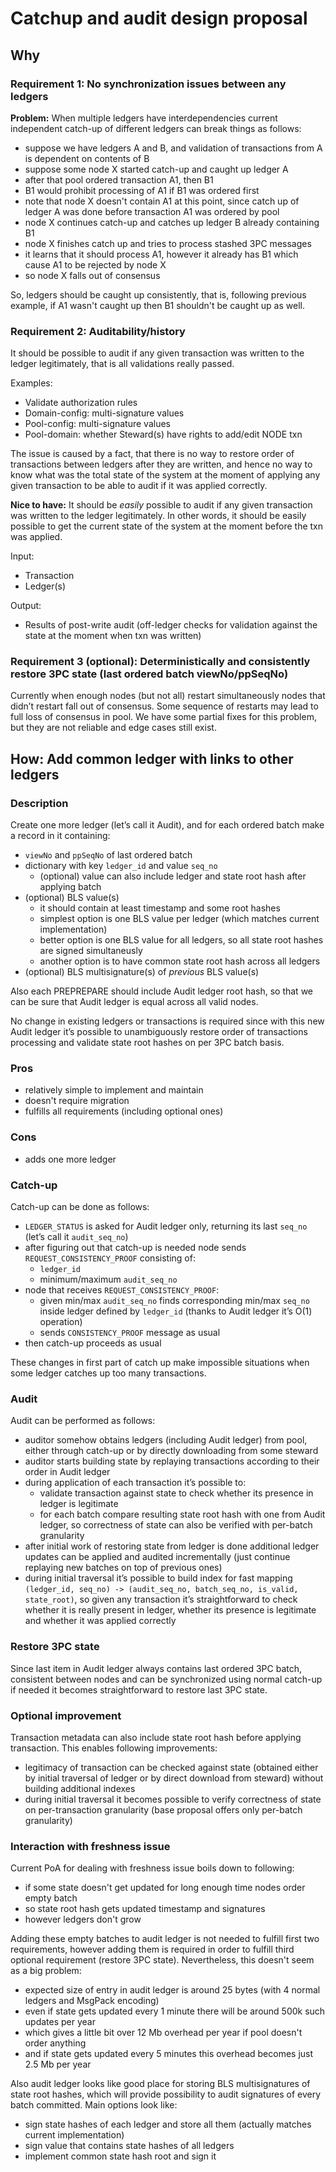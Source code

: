 # Catchup and audit design proposal

## Why

### Requirement 1: No synchronization issues between any ledgers

**Problem:** When multiple ledgers have interdependencies current independent catch-up
of different ledgers can break things as follows:
- suppose we have ledgers A and B, and validation of transactions from A is dependent
  on contents of B
- suppose some node X started catch-up and caught up ledger A
- after that pool ordered transaction A1, then B1
- B1 would prohibit processing of A1 if B1 was ordered first
- note that node X doesn't contain A1 at this point, since catch up of ledger A was
  done before transaction A1 was ordered by pool
- node X continues catch-up and catches up ledger B already containing B1
- node X finishes catch up and tries to process stashed 3PC messages
- it learns that it should process A1, however it already has B1 which cause
  A1 to be rejected by node X
- so node X falls out of consensus

So, ledgers should be caught up consistently, that is, following previous example,
if A1 wasn't caught up then B1 shouldn't be caught up as well.

### Requirement 2: Auditability/history

It should be possible to audit if any given transaction was written to the ledger
legitimately, that is all validations really passed.

Examples:
- Validate authorization rules
- Domain-config: multi-signature values
- Pool-config: multi-signature values
- Pool-domain: whether Steward(s) have rights to add/edit NODE txn

The issue is caused by a fact, that  there is no way to restore order of transactions
between ledgers after they are written, and hence no way to know what was the total state
of the system at the moment of applying any given transaction to be able to audit if it
was applied correctly.

**Nice to have:** It should be _easily_ possible to audit if any given transaction was
written to the ledger legitimately. In other words, it should be easily possible to get
the current state of the system at the moment before the txn was applied.

Input:
- Transaction
- Ledger(s)

Output:
- Results of post-write audit (off-ledger checks for validation against the state
  at the moment when txn was written)

### Requirement 3 (optional): Deterministically and consistently restore 3PC state (last ordered batch viewNo/ppSeqNo)

Currently when enough nodes (but not all) restart simultaneously nodes that didn’t
restart fall out of consensus. Some sequence of restarts may lead to full loss of
consensus in pool. We have some partial fixes for this problem, but they are not
reliable and edge cases still exist.

## How: Add common ledger with links to other ledgers

### Description

Create one more ledger (let’s call it Audit), and for each ordered batch make
a record in it containing:
- `viewNo` and `ppSeqNo` of last ordered batch
- dictionary with key `ledger_id` and value `seq_no`
  - (optional) value can also include ledger and state root hash after applying batch
- (optional) BLS value(s)
  - it should contain at least timestamp and some root hashes
  - simplest option is one BLS value per ledger (which matches current implementation)
  - better option is one BLS value for all ledgers, so all state root hashes are signed simultaneusly
  - another option is to have common state root hash across all ledgers
- (optional) BLS multisignature(s) of _previous_ BLS value(s)

Also each PREPREPARE should include Audit ledger root hash, so that we can be sure
that Audit ledger is equal across all valid nodes.

No change in existing ledgers or transactions is required since with this new
Audit ledger it’s possible to unambiguously restore order of transactions processing
and validate state root hashes on per 3PC batch basis.

### Pros

- relatively simple to implement and maintain
- doesn't require migration
- fulfills all requirements (including optional ones)

### Cons

- adds one more ledger

### Catch-up

Catch-up can be done as follows:
- `LEDGER_STATUS` is asked for Audit ledger only, returning its last `seq_no`
  (let’s call it `audit_seq_no`)
- after figuring out that catch-up is needed node sends `REQUEST_CONSISTENCY_PROOF`
  consisting of:
  - `ledger_id`
  - minimum/maximum `audit_seq_no`
- node that receives `REQUEST_CONSISTENCY_PROOF`:
  - given min/max `audit_seq_no` finds corresponding min/max `seq_no` inside ledger
    defined by `ledger_id` (thanks to Audit ledger it’s O(1) operation)
  - sends `CONSISTENCY_PROOF` message as usual
- then catch-up proceeds as usual

These changes in first part of catch up make impossible situations when some ledger
catches up too many transactions.

### Audit

Audit can be performed as follows:
- auditor somehow obtains ledgers (including Audit ledger) from pool, either through
  catch-up or by directly downloading from some steward
- auditor starts building state by replaying transactions according to their order in
  Audit ledger
- during application of each transaction it’s possible to:
  - validate transaction against state to check whether its presence
    in ledger is legitimate
  - for each batch compare resulting state root hash with one from Audit ledger, so
    correctness of state can also be verified with per-batch granularity
- after initial work of restoring state from ledger is done additional ledger updates
  can be applied and audited incrementally (just continue replaying new batches on top
  of previous ones)
- during initial traversal it’s possible to build index for fast mapping
  `(ledger_id, seq_no) -> (audit_seq_no, batch_seq_no, is_valid, state_root)`,
  so given any transaction it’s straightforward to check whether it is really present
  in ledger, whether its presence is legitimate and whether it was applied correctly

### Restore 3PC state

Since last item in Audit ledger always contains last ordered 3PC batch, consistent
between nodes and can be synchronized using normal catch-up if needed it becomes
straightforward to restore last 3PC state.

### Optional improvement

Transaction metadata can also include state root hash before applying transaction.
This enables following improvements:
- legitimacy of transaction can be checked against state (obtained either by initial
  traversal of ledger or by direct download from steward) without building additional
  indexes
- during initial traversal it becomes possible to verify correctness of state on
  per-transaction granularity (base proposal offers only per-batch granularity)

### Interaction with freshness issue

Current PoA for dealing with freshness issue boils down to following:
- if some state doesn't get updated for long enough time nodes order empty batch
- so state root hash gets updated timestamp and signatures
- however ledgers don't grow

Adding these empty batches to audit ledger is not needed to fulfill first two
requirements, however adding them is required in order to fulfill third optional
requirement (restore 3PC state). Nevertheless, this doesn't seem as a big problem:
- expected size of entry in audit ledger is around 25 bytes (with 4 normal ledgers
  and MsgPack encoding)
- even if state gets updated every 1 minute there will be around 500k such updates
  per year
- which gives a little bit over 12 Mb overhead per year if pool doesn't order anything
- and if state gets updated every 5 minutes this overhead becomes just 2.5 Mb per year

Also audit ledger looks like good place for storing BLS multisignatures of state root
hashes, which will provide possibility to audit signatures of every batch committed.
Main options look like:
- sign state hashes of each ledger and store all them (actually matches current implementation)
- sign value that contains state hashes of all ledgers
- implement common state hash root and sign it

